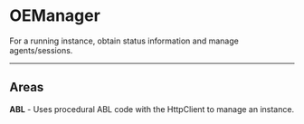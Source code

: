 # OEManager #

For a running instance, obtain status information and manage agents/sessions.

----------

## Areas ##

**ABL** - Uses procedural ABL code with the HttpClient to manage an instance.
